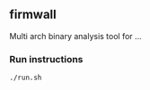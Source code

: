 firmwall
---

Multi arch binary analysis tool for ...


### Run instructions

```shell
./run.sh
```

